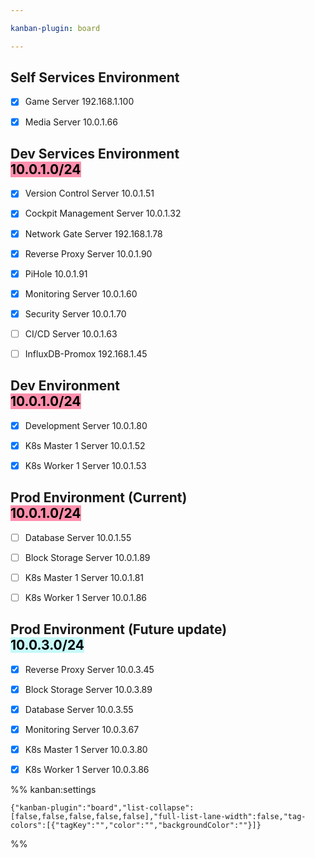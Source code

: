 ```yaml
---

kanban-plugin: board

---
```


## Self Services Environment

- [x] Game Server
	192.168.1.100
- [x] Media Server
	10.0.1.66


## Dev Services Environment<br><mark style="background: #FF5582A6;">10.0.1.0/24</mark>

- [x] Version Control Server
	10.0.1.51
- [x] Cockpit Management Server
	10.0.1.32
- [x] Network Gate Server
	192.168.1.78
- [x] Reverse Proxy Server
	10.0.1.90
- [x] PiHole
	10.0.1.91
- [x] Monitoring Server
	10.0.1.60
- [x] Security Server
	10.0.1.70
- [ ] CI/CD Server
	10.0.1.63
- [ ] InfluxDB-Promox
	192.168.1.45


## Dev Environment<br><mark style="background: #FF5582A6;">10.0.1.0/24</mark>

- [x] Development Server
	10.0.1.80
- [x] K8s Master 1 Server
	10.0.1.52
- [x] K8s Worker 1 Server
	10.0.1.53


## Prod Environment (Current)<br><mark style="background: #FF5582A6;">10.0.1.0/24</mark>

- [ ] Database Server
	10.0.1.55
- [ ] Block Storage Server
	10.0.1.89
- [ ] K8s Master 1 Server
	10.0.1.81
- [ ] K8s Worker 1 Server
	10.0.1.86


## Prod Environment (Future update)<br><mark style="background: #ABF7F7A6;">10.0.3.0/24</mark>

- [x] Reverse Proxy Server
	10.0.3.45
- [x] Block Storage Server
	10.0.3.89
- [x] Database Server
	10.0.3.55
- [x] Monitoring Server
	10.0.3.67
- [x] K8s Master 1 Server
	10.0.3.80
- [x] K8s Worker 1 Server
	10.0.3.86




%% kanban:settings
```
{"kanban-plugin":"board","list-collapse":[false,false,false,false,false],"full-list-lane-width":false,"tag-colors":[{"tagKey":"","color":"","backgroundColor":""}]}
```
%%